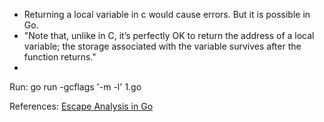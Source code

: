 * Returning a local variable in c would cause errors. But it is possible in Go.
* "Note that, unlike in C, it’s perfectly OK to return the address of a local variable; the storage associated with the variable survives after the function returns."
* 

Run:
go run -gcflags '-m -l' 1.go

References:
[Escape Analysis in Go](https://scvalex.net/posts/29/)
